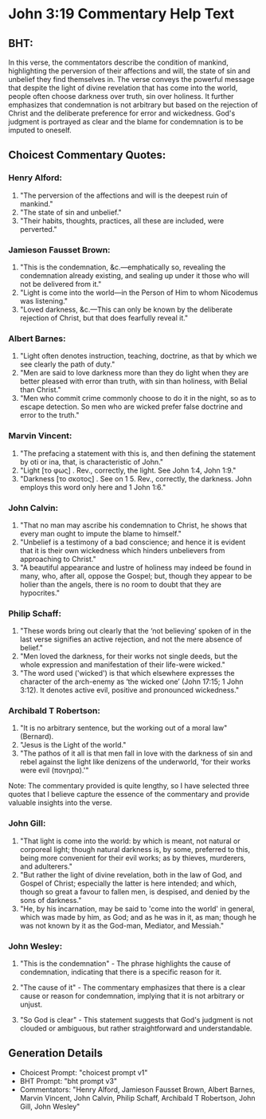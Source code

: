 # John 3:19 Commentary Help Text

## BHT:
In this verse, the commentators describe the condition of mankind, highlighting the perversion of their affections and will, the state of sin and unbelief they find themselves in. The verse conveys the powerful message that despite the light of divine revelation that has come into the world, people often choose darkness over truth, sin over holiness. It further emphasizes that condemnation is not arbitrary but based on the rejection of Christ and the deliberate preference for error and wickedness. God's judgment is portrayed as clear and the blame for condemnation is to be imputed to oneself.

## Choicest Commentary Quotes:
### Henry Alford:
1. "The perversion of the affections and will is the deepest ruin of mankind."
2. "The state of sin and unbelief."
3. "Their habits, thoughts, practices, all these are included, were perverted."

### Jamieson Fausset Brown:
1. "This is the condemnation, &c.—emphatically so, revealing the condemnation already existing, and sealing up under it those who will not be delivered from it."
2. "Light is come into the world—in the Person of Him to whom Nicodemus was listening."
3. "Loved darkness, &c.—This can only be known by the deliberate rejection of Christ, but that does fearfully reveal it."

### Albert Barnes:
1. "Light often denotes instruction, teaching, doctrine, as that by which we see clearly the path of duty."
2. "Men are said to love darkness more than they do light when they are better pleased with error than truth, with sin than holiness, with Belial than Christ."
3. "Men who commit crime commonly choose to do it in the night, so as to escape detection. So men who are wicked prefer false doctrine and error to the truth."

### Marvin Vincent:
1. "The prefacing a statement with this is, and then defining the statement by oti or ina, that, is characteristic of John."
2. "Light [το φως] . Rev., correctly, the light. See John 1:4, John 1:9."
3. "Darkness [το σκοτος] . See on 1 5. Rev., correctly, the darkness. John employs this word only here and 1 John 1:6."

### John Calvin:
1. "That no man may ascribe his condemnation to Christ, he shows that every man ought to impute the blame to himself."
2. "Unbelief is a testimony of a bad conscience; and hence it is evident that it is their own wickedness which hinders unbelievers from approaching to Christ."
3. "A beautiful appearance and lustre of holiness may indeed be found in many, who, after all, oppose the Gospel; but, though they appear to be holier than the angels, there is no room to doubt that they are hypocrites."

### Philip Schaff:
1. "These words bring out clearly that the ‘not believing’ spoken of in the last verse signifies an active rejection, and not the mere absence of belief."
2. "Men loved the darkness, for their works not single deeds, but the whole expression and manifestation of their life-were wicked."
3. "The word used ('wicked') is that which elsewhere expresses the character of the arch-enemy as ‘the wicked one’ (John 17:15; 1 John 3:12). It denotes active evil, positive and pronounced wickedness."

### Archibald T Robertson:
1. "It is no arbitrary sentence, but the working out of a moral law" (Bernard).
2. "Jesus is the Light of the world."
3. "The pathos of it all is that men fall in love with the darkness of sin and rebel against the light like denizens of the underworld, 'for their works were evil (πονηρα).'"

Note: The commentary provided is quite lengthy, so I have selected three quotes that I believe capture the essence of the commentary and provide valuable insights into the verse.

### John Gill:
1. "That light is come into the world: by which is meant, not natural or corporeal light; though natural darkness is, by some, preferred to this, being more convenient for their evil works; as by thieves, murderers, and adulterers."
2. "But rather the light of divine revelation, both in the law of God, and Gospel of Christ; especially the latter is here intended; and which, though so great a favour to fallen men, is despised, and denied by the sons of darkness."
3. "He, by his incarnation, may be said to 'come into the world' in general, which was made by him, as God; and as he was in it, as man; though he was not known by it as the God-man, Mediator, and Messiah."

### John Wesley:
1. "This is the condemnation" - The phrase highlights the cause of condemnation, indicating that there is a specific reason for it.

2. "The cause of it" - The commentary emphasizes that there is a clear cause or reason for condemnation, implying that it is not arbitrary or unjust.

3. "So God is clear" - This statement suggests that God's judgment is not clouded or ambiguous, but rather straightforward and understandable.


## Generation Details
- Choicest Prompt: "choicest prompt v1"
- BHT Prompt: "bht prompt v3"
- Commentators: "Henry Alford, Jamieson Fausset Brown, Albert Barnes, Marvin Vincent, John Calvin, Philip Schaff, Archibald T Robertson, John Gill, John Wesley"
